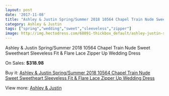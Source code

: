 ```yaml
---
layout: post
date: '2017-11-08'
title: "Ashley & Justin Spring/Summer 2018 10564 Chapel Train Nude Sweet Sweetheart Sleeveless Fit & Flare Lace Zipper Up Wedding Dress"
category: Ashley & Justin
tags: ["spring","wedding","sweet","sleeveless","zipper"]
image: http://img.hectodress.com/68091-thickbox_default/ashley-justin-spring-summer-2018-10564-chapel-train-nude-sweet-sweetheart-sleeveless-fit-flare-lace-zipper-up-wedding-dress.jpg
---
```

Ashley & Justin Spring/Summer 2018 10564 Chapel Train Nude Sweet Sweetheart Sleeveless Fit & Flare Lace Zipper Up Wedding Dress

On Sales: **$318.98**
<a href="https://www.hectodress.com/ashley-justin/21589-ashley-justin-spring-summer-2018-10564-chapel-train-nude-sweet-sweetheart-sleeveless-fit-flare-lace-zipper-up-wedding-dress.html"><amp-img layout="responsive" width="600" height="600" src="//img.hectodress.com/68091-thickbox_default/ashley-justin-spring-summer-2018-10564-chapel-train-nude-sweet-sweetheart-sleeveless-fit-flare-lace-zipper-up-wedding-dress.jpg" alt="Ashley & Justin Spring/Summer 2018 10564 Chapel Train Nude Sweet Sweetheart Sleeveless Fit & Flare Lace Zipper Up Wedding Dress 0" /></a>
<a href="https://www.hectodress.com/ashley-justin/21589-ashley-justin-spring-summer-2018-10564-chapel-train-nude-sweet-sweetheart-sleeveless-fit-flare-lace-zipper-up-wedding-dress.html"><amp-img layout="responsive" width="600" height="600" src="//img.hectodress.com/68094-thickbox_default/ashley-justin-spring-summer-2018-10564-chapel-train-nude-sweet-sweetheart-sleeveless-fit-flare-lace-zipper-up-wedding-dress.jpg" alt="Ashley & Justin Spring/Summer 2018 10564 Chapel Train Nude Sweet Sweetheart Sleeveless Fit & Flare Lace Zipper Up Wedding Dress 1" /></a>
<a href="https://www.hectodress.com/ashley-justin/21589-ashley-justin-spring-summer-2018-10564-chapel-train-nude-sweet-sweetheart-sleeveless-fit-flare-lace-zipper-up-wedding-dress.html"><amp-img layout="responsive" width="600" height="600" src="//img.hectodress.com/68093-thickbox_default/ashley-justin-spring-summer-2018-10564-chapel-train-nude-sweet-sweetheart-sleeveless-fit-flare-lace-zipper-up-wedding-dress.jpg" alt="Ashley & Justin Spring/Summer 2018 10564 Chapel Train Nude Sweet Sweetheart Sleeveless Fit & Flare Lace Zipper Up Wedding Dress 2" /></a>
<a href="https://www.hectodress.com/ashley-justin/21589-ashley-justin-spring-summer-2018-10564-chapel-train-nude-sweet-sweetheart-sleeveless-fit-flare-lace-zipper-up-wedding-dress.html"><amp-img layout="responsive" width="600" height="600" src="//img.hectodress.com/68092-thickbox_default/ashley-justin-spring-summer-2018-10564-chapel-train-nude-sweet-sweetheart-sleeveless-fit-flare-lace-zipper-up-wedding-dress.jpg" alt="Ashley & Justin Spring/Summer 2018 10564 Chapel Train Nude Sweet Sweetheart Sleeveless Fit & Flare Lace Zipper Up Wedding Dress 3" /></a>

Buy it: [Ashley & Justin Spring/Summer 2018 10564 Chapel Train Nude Sweet Sweetheart Sleeveless Fit & Flare Lace Zipper Up Wedding Dress](https://www.hectodress.com/ashley-justin/21589-ashley-justin-spring-summer-2018-10564-chapel-train-nude-sweet-sweetheart-sleeveless-fit-flare-lace-zipper-up-wedding-dress.html "Ashley & Justin Spring/Summer 2018 10564 Chapel Train Nude Sweet Sweetheart Sleeveless Fit & Flare Lace Zipper Up Wedding Dress")

View more: [Ashley & Justin](https://www.hectodress.com/394-ashley-justin "Ashley & Justin")